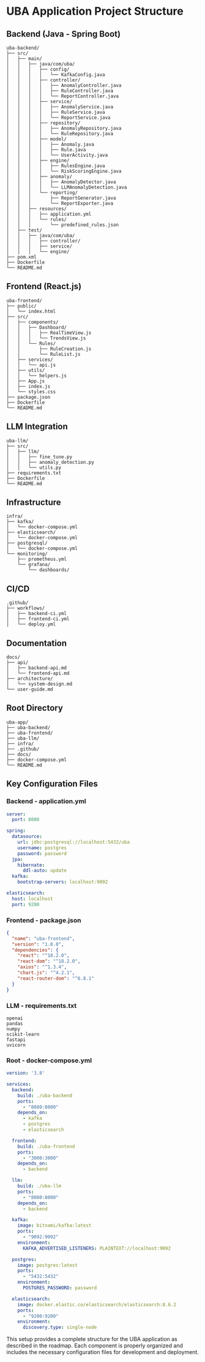 # UBA Application Project Structure

## Backend (Java - Spring Boot)
```plaintext
uba-backend/
├── src/
│   ├── main/
│   │   ├── java/com/uba/
│   │   │   ├── config/
│   │   │   │   └── KafkaConfig.java
│   │   │   ├── controller/
│   │   │   │   ├── AnomalyController.java
│   │   │   │   ├── RuleController.java
│   │   │   │   └── ReportController.java
│   │   │   ├── service/
│   │   │   │   ├── AnomalyService.java
│   │   │   │   ├── RuleService.java
│   │   │   │   └── ReportService.java
│   │   │   ├── repository/
│   │   │   │   ├── AnomalyRepository.java
│   │   │   │   └── RuleRepository.java
│   │   │   ├── model/
│   │   │   │   ├── Anomaly.java
│   │   │   │   ├── Rule.java
│   │   │   │   └── UserActivity.java
│   │   │   ├── engine/
│   │   │   │   ├── RulesEngine.java
│   │   │   │   └── RiskScoringEngine.java
│   │   │   ├── anomaly/
│   │   │   │   ├── AnomalyDetector.java
│   │   │   │   └── LLMAnomalyDetection.java
│   │   │   └── reporting/
│   │   │       ├── ReportGenerator.java
│   │   │       └── ReportExporter.java
│   │   ├── resources/
│   │   │   ├── application.yml
│   │   │   └── rules/
│   │   │       └── predefined_rules.json
│   ├── test/
│   │   ├── java/com/uba/
│   │   │   ├── controller/
│   │   │   ├── service/
│   │   │   └── engine/
├── pom.xml
├── Dockerfile
└── README.md
```

## Frontend (React.js)
```plaintext
uba-frontend/
├── public/
│   └── index.html
├── src/
│   ├── components/
│   │   ├── Dashboard/
│   │   │   ├── RealTimeView.js
│   │   │   └── TrendsView.js
│   │   └── Rules/
│   │       ├── RuleCreation.js
│   │       └── RuleList.js
│   ├── services/
│   │   └── api.js
│   ├── utils/
│   │   └── helpers.js
│   ├── App.js
│   ├── index.js
│   └── styles.css
├── package.json
├── Dockerfile
└── README.md
```

## LLM Integration
```plaintext
uba-llm/
├── src/
│   ├── llm/
│   │   ├── fine_tune.py
│   │   ├── anomaly_detection.py
│   │   └── utils.py
├── requirements.txt
├── Dockerfile
└── README.md
```

## Infrastructure
```plaintext
infra/
├── kafka/
│   └── docker-compose.yml
├── elasticsearch/
│   └── docker-compose.yml
├── postgresql/
│   └── docker-compose.yml
└── monitoring/
    ├── prometheus.yml
    └── grafana/
        └── dashboards/
```

## CI/CD
```plaintext
.github/
├── workflows/
│   ├── backend-ci.yml
│   ├── frontend-ci.yml
│   └── deploy.yml
```

## Documentation
```plaintext
docs/
├── api/
│   ├── backend-api.md
│   └── frontend-api.md
├── architecture/
│   └── system-design.md
└── user-guide.md
```

## Root Directory
```plaintext
uba-app/
├── uba-backend/
├── uba-frontend/
├── uba-llm/
├── infra/
├── .github/
├── docs/
├── docker-compose.yml
└── README.md
```

## Key Configuration Files

### Backend - application.yml
```yaml
server:
  port: 8080

spring:
  datasource:
    url: jdbc:postgresql://localhost:5432/uba
    username: postgres
    password: password
  jpa:
    hibernate:
      ddl-auto: update
  kafka:
    bootstrap-servers: localhost:9092

elasticsearch:
  host: localhost
  port: 9200
```

### Frontend - package.json
```json
{
  "name": "uba-frontend",
  "version": "1.0.0",
  "dependencies": {
    "react": "^18.2.0",
    "react-dom": "^18.2.0",
    "axios": "^1.3.4",
    "chart.js": "^4.2.1",
    "react-router-dom": "^6.8.1"
  }
}
```

### LLM - requirements.txt
```text
openai
pandas
numpy
scikit-learn
fastapi
uvicorn
```

### Root - docker-compose.yml
```yaml
version: '3.8'

services:
  backend:
    build: ./uba-backend
    ports:
      - "8080:8080"
    depends_on:
      - kafka
      - postgres
      - elasticsearch

  frontend:
    build: ./uba-frontend
    ports:
      - "3000:3000"
    depends_on:
      - backend

  llm:
    build: ./uba-llm
    ports:
      - "8000:8000"
    depends_on:
      - backend

  kafka:
    image: bitnami/kafka:latest
    ports:
      - "9092:9092"
    environment:
      KAFKA_ADVERTISED_LISTENERS: PLAINTEXT://localhost:9092

  postgres:
    image: postgres:latest
    ports:
      - "5432:5432"
    environment:
      POSTGRES_PASSWORD: password

  elasticsearch:
    image: docker.elastic.co/elasticsearch/elasticsearch:8.6.2
    ports:
      - "9200:9200"
    environment:
      discovery.type: single-node
```

This setup provides a complete structure for the UBA application as described in the roadmap. Each component is properly organized and includes the necessary configuration files for development and deployment. 